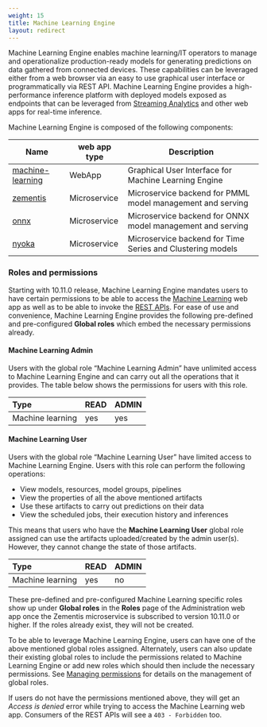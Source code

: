 ```yaml
---
weight: 15
title: Machine Learning Engine
layout: redirect
---
```


Machine Learning Engine enables machine learning/IT operators to manage and operationalize production-ready models for generating predictions on data gathered from connected devices. These capabilities can be leveraged either from a web browser via an easy to use graphical user interface or programmatically via REST API. Machine Learning Engine provides a high-performance inference platform with deployed models exposed as endpoints that can be leveraged from [Streaming Analytics](/apama/microservices/) and other web apps for real-time inference.

Machine Learning Engine is composed of the following components:

| Name  | web app type | Description |
| ----- | -----            | -----       |
| [machine-learning](/machine-learning/web-app/) | WebApp | Graphical User Interface for Machine Learning Engine |
| [zementis](/machine-learning/api-reference/) | Microservice | Microservice backend for PMML model management and serving |
| [onnx](/machine-learning/api-reference/) | Microservice | Microservice backend for ONNX model management and serving |
| [nyoka](/machine-learning/api-reference/) | Microservice | Microservice backend for Time Series and Clustering models |


### Roles and permissions

Starting with 10.11.0 release, Machine Learning Engine mandates users to have certain permissions to be able to access the [Machine Learning](/machine-learning/web-app/) web app as well as to be able to invoke the [REST APIs](/machine-learning/api-reference/). For ease of use and convenience, Machine Learning Engine provides the following pre-defined and pre-configured **Global roles** which embed the necessary permissions already.

#### Machine Learning Admin

Users with the global role “Machine Learning Admin” have unlimited access to Machine Learning Engine and can carry out all the operations that it provides.
The table below shows the permissions for users with this role.

|Type|READ|ADMIN|
|:---|:---|:---|
|Machine learning |yes|yes|


#### Machine Learning User

Users with the global role “Machine Learning User” have limited access to Machine Learning Engine.
Users with this role can perform the following operations:
* View models, resources, model groups, pipelines
* View the properties of all the above mentioned artifacts
* Use these artifacts to carry out predictions on their data
* View the scheduled jobs, their execution history and inferences

This means that users who have the **Machine Learning User** global role assigned can use the artifacts uploaded/created by the admin user(s).
However, they cannot change the state of those artifacts.

|Type|READ|ADMIN|
|:---|:---|:---|
|Machine learning |yes|no|

These pre-defined and pre-configured Machine Learning specific roles show up under **Global roles** in the **Roles** page of the Administration web app once the Zementis microservice is subscribed to version 10.11.0 or higher. If the roles already exist, they will not be created.

To be able to leverage Machine Learning Engine, users can have one of the above mentioned global roles assigned. Alternately, users can also update their existing global roles to include the permissions related to Machine Learning Engine or add new roles which should then include the necessary permissions. See [Managing permissions](/users-guide/administration/#managing-permissions) for details on the management of global roles.

If users do not have the permissions mentioned above, they will get an *Access is denied* error while trying to access the Machine Learning web app. Consumers of the REST APIs will see a `403 - Forbidden` too.
